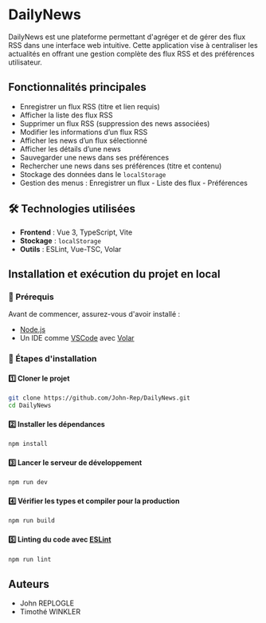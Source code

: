 # DailyNews

DailyNews est une plateforme permettant d'agréger et de gérer des flux RSS dans une interface web intuitive. Cette application vise à centraliser les actualités en offrant une gestion complète des flux RSS et des préférences utilisateur.

##  Fonctionnalités principales
-  Enregistrer un flux RSS (titre et lien requis)
-  Afficher la liste des flux RSS
-  Supprimer un flux RSS (suppression des news associées)
-  Modifier les informations d’un flux RSS
-  Afficher les news d’un flux sélectionné
-  Afficher les détails d’une news
-  Sauvegarder une news dans ses préférences
-  Rechercher une news dans ses préférences (titre et contenu)
-  Stockage des données dans le `localStorage`
-  Gestion des menus : Enregistrer un flux - Liste des flux - Préférences

## 🛠 Technologies utilisées
- **Frontend** : Vue 3, TypeScript, Vite
- **Stockage** : `localStorage`
- **Outils** : ESLint, Vue-TSC, Volar

##  Installation et exécution du projet en local
### 🔹 Prérequis
Avant de commencer, assurez-vous d'avoir installé :
- [Node.js](https://nodejs.org/)
- Un IDE comme [VSCode](https://code.visualstudio.com/) avec [Volar](https://marketplace.visualstudio.com/items?itemName=Vue.volar)

### 🔹 Étapes d'installation
#### 1️⃣ Cloner le projet
```sh
git clone https://github.com/John-Rep/DailyNews.git
cd DailyNews
```

#### 2️⃣ Installer les dépendances
```sh
npm install
```

#### 3️⃣ Lancer le serveur de développement
```sh
npm run dev
```

#### 4️⃣ Vérifier les types et compiler pour la production
```sh
npm run build
```

#### 5️⃣ Linting du code avec [ESLint](https://eslint.org/)
```sh
npm run lint
```


##  Auteurs
- John REPLOGLE
- Timothé WINKLER

